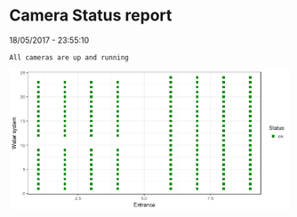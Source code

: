 Camera Status report
================
18/05/2017 - 23:55:10

    All cameras are up and running

![](camreport_files/figure-markdown_github/unnamed-chunk-2-1.png)
